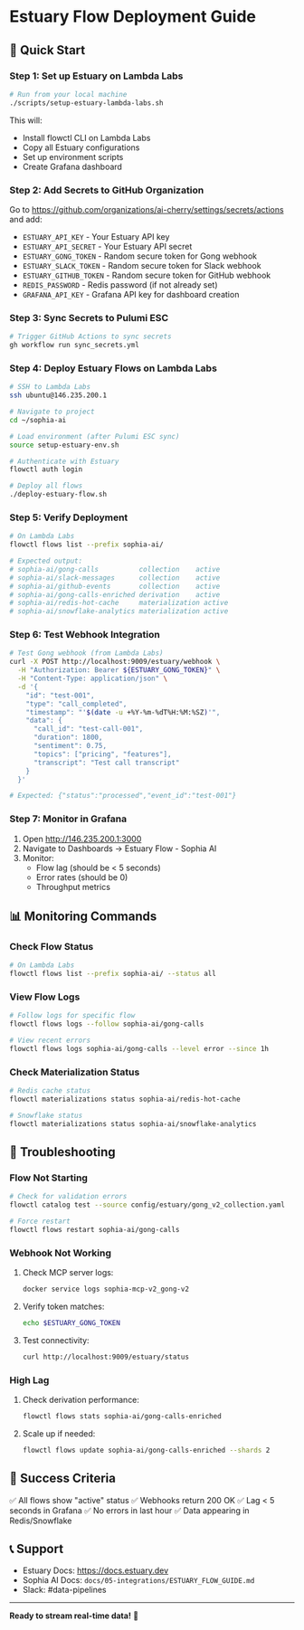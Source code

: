 # Estuary Flow Deployment Guide

## 🚀 Quick Start

### Step 1: Set up Estuary on Lambda Labs
```bash
# Run from your local machine
./scripts/setup-estuary-lambda-labs.sh
```

This will:
- Install flowctl CLI on Lambda Labs
- Copy all Estuary configurations
- Set up environment scripts
- Create Grafana dashboard

### Step 2: Add Secrets to GitHub Organization

Go to https://github.com/organizations/ai-cherry/settings/secrets/actions and add:

- `ESTUARY_API_KEY` - Your Estuary API key
- `ESTUARY_API_SECRET` - Your Estuary API secret
- `ESTUARY_GONG_TOKEN` - Random secure token for Gong webhook
- `ESTUARY_SLACK_TOKEN` - Random secure token for Slack webhook
- `ESTUARY_GITHUB_TOKEN` - Random secure token for GitHub webhook
- `REDIS_PASSWORD` - Redis password (if not already set)
- `GRAFANA_API_KEY` - Grafana API key for dashboard creation

### Step 3: Sync Secrets to Pulumi ESC
```bash
# Trigger GitHub Actions to sync secrets
gh workflow run sync_secrets.yml
```

### Step 4: Deploy Estuary Flows on Lambda Labs
```bash
# SSH to Lambda Labs
ssh ubuntu@146.235.200.1

# Navigate to project
cd ~/sophia-ai

# Load environment (after Pulumi ESC sync)
source setup-estuary-env.sh

# Authenticate with Estuary
flowctl auth login

# Deploy all flows
./deploy-estuary-flow.sh
```

### Step 5: Verify Deployment
```bash
# On Lambda Labs
flowctl flows list --prefix sophia-ai/

# Expected output:
# sophia-ai/gong-calls          collection    active
# sophia-ai/slack-messages      collection    active
# sophia-ai/github-events       collection    active
# sophia-ai/gong-calls-enriched derivation    active
# sophia-ai/redis-hot-cache     materialization active
# sophia-ai/snowflake-analytics materialization active
```

### Step 6: Test Webhook Integration
```bash
# Test Gong webhook (from Lambda Labs)
curl -X POST http://localhost:9009/estuary/webhook \
  -H "Authorization: Bearer ${ESTUARY_GONG_TOKEN}" \
  -H "Content-Type: application/json" \
  -d '{
    "id": "test-001",
    "type": "call_completed",
    "timestamp": "'$(date -u +%Y-%m-%dT%H:%M:%SZ)'",
    "data": {
      "call_id": "test-call-001",
      "duration": 1800,
      "sentiment": 0.75,
      "topics": ["pricing", "features"],
      "transcript": "Test call transcript"
    }
  }'

# Expected: {"status":"processed","event_id":"test-001"}
```

### Step 7: Monitor in Grafana
1. Open http://146.235.200.1:3000
2. Navigate to Dashboards → Estuary Flow - Sophia AI
3. Monitor:
   - Flow lag (should be < 5 seconds)
   - Error rates (should be 0)
   - Throughput metrics

## 📊 Monitoring Commands

### Check Flow Status
```bash
# On Lambda Labs
flowctl flows list --prefix sophia-ai/ --status all
```

### View Flow Logs
```bash
# Follow logs for specific flow
flowctl flows logs --follow sophia-ai/gong-calls

# View recent errors
flowctl flows logs sophia-ai/gong-calls --level error --since 1h
```

### Check Materialization Status
```bash
# Redis cache status
flowctl materializations status sophia-ai/redis-hot-cache

# Snowflake status
flowctl materializations status sophia-ai/snowflake-analytics
```

## 🔧 Troubleshooting

### Flow Not Starting
```bash
# Check for validation errors
flowctl catalog test --source config/estuary/gong_v2_collection.yaml

# Force restart
flowctl flows restart sophia-ai/gong-calls
```

### Webhook Not Working
1. Check MCP server logs:
   ```bash
   docker service logs sophia-mcp-v2_gong-v2
   ```

2. Verify token matches:
   ```bash
   echo $ESTUARY_GONG_TOKEN
   ```

3. Test connectivity:
   ```bash
   curl http://localhost:9009/estuary/status
   ```

### High Lag
1. Check derivation performance:
   ```bash
   flowctl flows stats sophia-ai/gong-calls-enriched
   ```

2. Scale up if needed:
   ```bash
   flowctl flows update sophia-ai/gong-calls-enriched --shards 2
   ```

## 🎯 Success Criteria

✅ All flows show "active" status
✅ Webhooks return 200 OK
✅ Lag < 5 seconds in Grafana
✅ No errors in last hour
✅ Data appearing in Redis/Snowflake

## 📞 Support

- Estuary Docs: https://docs.estuary.dev
- Sophia AI Docs: `docs/05-integrations/ESTUARY_FLOW_GUIDE.md`
- Slack: #data-pipelines

---

**Ready to stream real-time data!** 🌊 